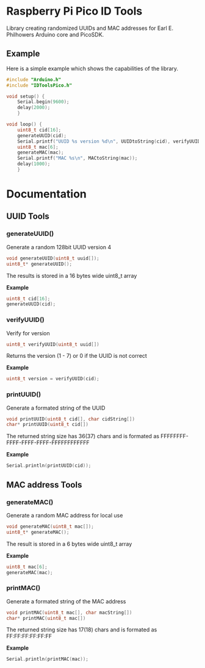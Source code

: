 # Raspberry Pi Pico ID Tools

Library creating randomized UUIDs and MAC addresses for Earl E. Philhowers Arduino core and PicoSDK.<br>

## Example
Here is a simple example which shows the capabilities of the library.<br>

```cpp
#include "Arduino.h"
#include "IDToolsPico.h"

void setup() {
	Serial.begin(9600);
	delay(2000);
	}

void loop() {
	uint8_t cid[16];
	generateUUID(cid);
	Serial.printf("UUID %s version %d\n", UUIDtoString(cid), verifyUUID(cid));
	uint8_t mac[6];
	generateMAC(mac);
	Serial.printf("MAC %s\n", MACtoString(mac));
	delay(1000);
	}
```

# Documentation

## UUID Tools

### **generateUUID()**
Generate a random 128bit UUID version 4
```cpp
void generateUUID(uint8_t uuid[]);
uint8_t* generateUUID();
```
The results is stored in a 16 bytes wide uint8_t array

**Example**

```cpp
uint8_t cid[16];
generateUUID(cid);
```

### **verifyUUID()**
Verify for version
```cpp
uint8_t verifyUUID(uint8_t uuid[])
```
Returns the version (1 - 7) or 0 if the UUID is not correct

**Example**

```cpp
uint8_t version = verifyUUID(cid);
```

### **printUUID()**
Generate a formated string of the UUID
```cpp
void printUUID(uint8_t cid[], char cidString[])
char* printUUID(uint8_t cid[])
```
The returned string size has 36(37) chars and is formated as FFFFFFFF-FFFF-FFFF-FFFF-FFFFFFFFFFFF

**Example**

```cpp
Serial.println(printUUID(cid));
```

## MAC address Tools

### **generateMAC()**
Generate a random MAC address for local use
```cpp
void generateMAC(uint8_t mac[]);
uint8_t* generateMAC();
```
The result is stored in a 6 bytes wide uint8_t array

**Example**

```cpp
uint8_t mac[6];
generateMAC(mac);
```

### **printMAC()**
Generate a formated string of the MAC address
```cpp
void printMAC(uint8_t mac[], char macString[])
char* printMAC(uint8_t mac[])
```
The returned string size has 17(18) chars and is formated as FF:FF:FF:FF:FF:FF

**Example**

```cpp
Serial.println(printMAC(mac));
```
